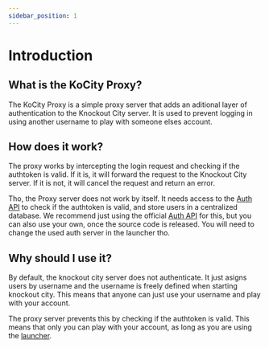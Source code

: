 ```yaml
---
sidebar_position: 1
---
```


# Introduction

## What is the KoCity Proxy?

The KoCity Proxy is a simple proxy server that adds an aditional layer of authentication to the Knockout City server. It is used to prevent logging in using another username to play with someone elses account. 

## How does it work?

The proxy works by intercepting the login request and checking if the authtoken is valid. If it is, it will forward the request to the Knockout City server. If it is not, it will cancel the request and return an error. 

Tho, the Proxy server does not work by itself. It needs access to the [Auth API](/docs/category/api-docs) to check if the authtoken is valid, and store users in a centralized database. We recommend just using the official [Auth API](/docs/category/api-docs) for this, but you can also use your own, once the source code is released. You will need to change the used auth server in the launcher tho.

## Why should I use it?

By default, the knockout city server does not authenticate. It just asigns users by username and the username is freely defined when starting knockout city. This means that anyone can just use your username and play with your account. 

The proxy server prevents this by checking if the authtoken is valid. This means that only you can play with your account, as long as you are using the [launcher](https://github.com/Ipmake/kocitylauncher).